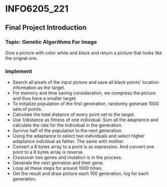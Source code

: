 # INFO6205_221
## Final Project Introduction
### Topic: Genetic Algorithms For Image
  Give a picture with color white and black and return a picture that looks like the orignal one.
### Implement
*  Search all pixels of the input picture and save all black points' location information as the target.  
*  For memory and time saving consideration, we compress the picture and thus have a smaller target.  
*  To initialize population of the first generation, randomly generate 1000 sets of points.  
*  Calculate the total distance of every point set to the target.  
*  Use 1/distance as fitness of one individual. Sum all the adaptance and calculate the rate for the individual in the generation.  
*  Survive half of the population to the next generation.  
*  Using the adaptance to select two individuals and select higher adaptance indvidual as father. The same with mother.  
*  Convert a 8 bytes array to a point is as expression. And convert one point to a 8 bytes array is reverse.  
*  Crossover two genes and mutation is in the process.  
*  Generate the next genration and their gene.
*  Loop all these steps for around 1000 times.
*  Get the result and draw picture each 100 generation, log for each generation.
